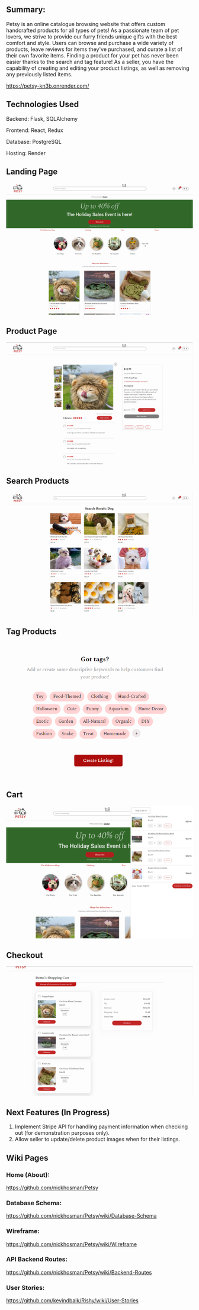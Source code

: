 ## Summary:
Petsy is an online catalogue browsing website that offers custom handcrafted products for all types of pets! As a passionate team of pet lovers, we strive to provide our furry friends unique gifts with the best comfort and style. Users can browse and purchase a wide variety of products, leave reviews for items they've purchased, and curate a list of their own favorite items. Finding a product for your pet has never been easier thanks to the search and tag feature! As a seller, you have the capability of creating and editing your product listings, as well as removing any previously listed items.

https://petsy-kn3b.onrender.com/

## Technologies Used
Backend: Flask, SQLAlchemy

Frontend: React, Redux

Database: PostgreSQL

Hosting: Render

## Landing Page
![Alt text](landing.png)

## Product Page
![Alt text](details.png)

## Search Products
![Alt text](search.png)

## Tag Products
![Alt text](tags.png)

## Cart
![Alt text](cart.png)

## Checkout
![Alt text](checkout.png)

## Next Features (In Progress)
1. Implement Stripe API for handling payment information when checking out (for demonstration purposes only).
2. Allow seller to update/delete product images when for their listings.


## Wiki Pages

### Home (About):

https://github.com/nickhosman/Petsy

### Database Schema:

https://github.com/nickhosman/Petsy/wiki/Database-Schema

### Wireframe:

https://github.com/nickhosman/Petsy/wiki/Wireframe

### API Backend Routes:

https://github.com/nickhosman/Petsy/wiki/Backend-Routes

### User Stories:

https://github.com/kevindbaik/Rishy/wiki/User-Stories
